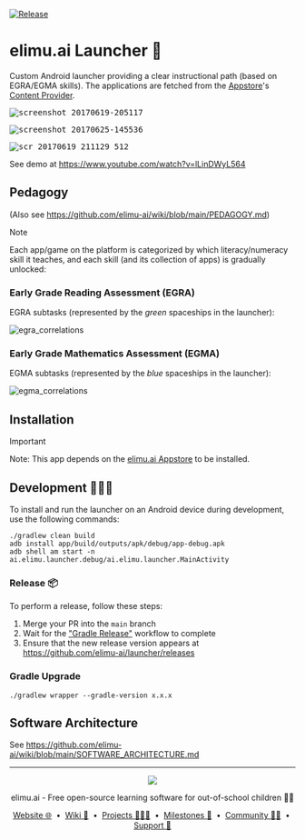 [![Release](https://jitpack.io/v/ai.elimu/launcher.svg)](https://jitpack.io/#ai.elimu/launcher)

# elimu.ai Launcher 🚀

Custom Android launcher providing a clear instructional path (based on EGRA/EGMA skills). The applications are fetched from the [Appstore](https://github.com/elimu-ai/appstore)'s [Content Provider](https://github.com/elimu-ai/appstore/tree/main/app/src/main/java/ai/elimu/appstore/provider).

<kbd>![screenshot_20170619-205117](https://user-images.githubusercontent.com/15718174/27299219-ecf36596-552b-11e7-9fe9-09e5ca29d655.png)</kbd>

<kbd>![screenshot_20170625-145536](https://user-images.githubusercontent.com/15718174/27515871-41872c60-59ae-11e7-9b2d-3ca886d0d7f2.png)</kbd>

<kbd>![scr_20170619_211129_512](https://user-images.githubusercontent.com/15718174/27299402-95bea44c-552c-11e7-84ab-217cdca758e4.gif)</kbd>

See demo at https://www.youtube.com/watch?v=lLinDWyL564

## Pedagogy

(Also see https://github.com/elimu-ai/wiki/blob/main/PEDAGOGY.md)

> [!NOTE]
> Each app/game on the platform is categorized by which literacy/numeracy skill it teaches, and each skill (and its collection of apps) is gradually unlocked:

### Early Grade Reading Assessment (EGRA)

EGRA subtasks (represented by the _green_ spaceships in the launcher):

![egra_correlations](https://user-images.githubusercontent.com/15718174/27515885-74e0ca62-59ae-11e7-83c1-7ef12c0851ce.png)

### Early Grade Mathematics Assessment (EGMA)

EGMA subtasks (represented by the _blue_ spaceships in the launcher):

![egma_correlations](https://user-images.githubusercontent.com/15718174/27515894-91bfd4f2-59ae-11e7-9d87-5b03117c206f.png)

## Installation

> [!IMPORTANT]
> Note: This app depends on the [elimu.ai Appstore](https://github.com/elimu-ai/appstore) to be installed.

## Development 👩🏽‍💻

To install and run the launcher on an Android device during development, use the following commands:

    ./gradlew clean build
    adb install app/build/outputs/apk/debug/app-debug.apk
    adb shell am start -n ai.elimu.launcher.debug/ai.elimu.launcher.MainActivity

### Release 📦

To perform a release, follow these steps:

1. Merge your PR into the `main` branch
1. Wait for the ["Gradle Release"](https://github.com/elimu-ai/launcher/actions/workflows/gradle-release.yml) workflow to complete
1. Ensure that the new release version appears at https://github.com/elimu-ai/launcher/releases

### Gradle Upgrade

```
./gradlew wrapper --gradle-version x.x.x
```

## Software Architecture

See https://github.com/elimu-ai/wiki/blob/main/SOFTWARE_ARCHITECTURE.md

---

<p align="center">
  <img src="https://github.com/elimu-ai/webapp/blob/main/src/main/webapp/static/img/logo-text-256x78.png" />
</p>
<p align="center">
  elimu.ai - Free open-source learning software for out-of-school children 🚀✨
</p>
<p align="center">
  <a href="https://elimu.ai">Website 🌐</a>
  &nbsp;•&nbsp;
  <a href="https://github.com/elimu-ai/wiki#readme">Wiki 📃</a>
  &nbsp;•&nbsp;
  <a href="https://github.com/orgs/elimu-ai/projects?query=is%3Aopen">Projects 👩🏽‍💻</a>
  &nbsp;•&nbsp;
  <a href="https://github.com/elimu-ai/wiki/milestones">Milestones 🎯</a>
  &nbsp;•&nbsp;
  <a href="https://github.com/elimu-ai/wiki#open-source-community">Community 👋🏽</a>
  &nbsp;•&nbsp;
  <a href="https://www.drips.network/app/drip-lists/41305178594442616889778610143373288091511468151140966646158126636698">Support 💜</a>
</p>
